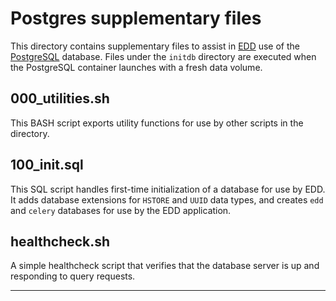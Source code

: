 # Postgres supplementary files

This directory contains supplementary files to assist in [EDD][1] use of the [PostgreSQL][2]
database. Files under the `initdb` directory are executed when the PostgreSQL container launches
with a fresh data volume.

## 000_utilities.sh

This BASH script exports utility functions for use by other scripts in the directory.

## 100_init.sql

This SQL script handles first-time initialization of a database for use by EDD. It adds database
extensions for `HSTORE` and `UUID` data types, and creates `edd` and `celery` databases for use
by the EDD application.

## healthcheck.sh

A simple healthcheck script that verifies that the database server is up and responding to query
requests.

---

[1]: ../../README.md
[2]: https://www.postgresql.org/
